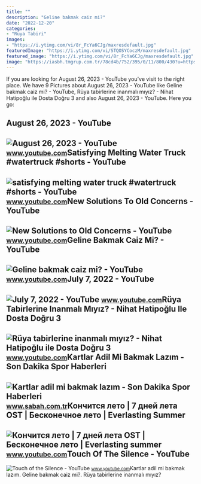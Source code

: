 ```yaml
---
title: ""
description: "Geline bakmak caiz mi?"
date: "2022-12-20"
categories:
- "Ruya Tabiri"
images:
- "https://i.ytimg.com/vi/8r_FcYa6CJg/maxresdefault.jpg"
featuredImage: "https://i.ytimg.com/vi/STQOSYCoczM/maxresdefault.jpg"
featured_image: "https://i.ytimg.com/vi/8r_FcYa6CJg/maxresdefault.jpg"
image: "https://iasbh.tmgrup.com.tr/78cd4b/752/395/0/11/800/430?u=https://isbh.tmgrup.com.tr/sbh/2017/10/23/kartlar-adil-mi-bakmak-lazim-1508726659266.jpeg"
---
```


If you are looking for August 26, 2023 - YouTube you've visit to the right place. We have 9 Pictures about August 26, 2023 - YouTube like Geline bakmak caiz mi? - YouTube, Rüya tabirlerine inanmalı mıyız? - Nihat Hatipoğlu ile Dosta Doğru 3 and also August 26, 2023 - YouTube. Here you go:

August 26, 2023 - YouTube
-------------------------

 ![August 26, 2023 - YouTube](https://i.ytimg.com/vi/ZEKQ680y6-w/maxres2.jpg?sqp=-oaymwEoCIAKENAF8quKqQMcGADwAQH4AbYIgAKAD4oCDAgAEAEYZSA5KH8wDw==&rs=AOn4CLDc65fti5WI16LtTQdrzhn_R-FcYA) <small>www.youtube.com</small>Satisfying Melting Water Truck #watertruck #shorts - YouTube
------------------------------------------------------------

 ![satisfying melting water truck #watertruck #shorts - YouTube](https://i.ytimg.com/vi/m0r-FcYa-Z0/maxres2.jpg?sqp=-oaymwEoCIAKENAF8quKqQMcGADwAQH4Ac4FgAKACooCDAgAEAEYZSBfKCgwDw==&rs=AOn4CLARGiQtdtLXqEDmc4Tb0hax5NY8Jg) <small>www.youtube.com</small>New Solutions To Old Concerns - YouTube
---------------------------------------

 ![New Solutions to Old Concerns - YouTube](https://i.ytimg.com/vi/w1fcnAh1a-g/maxresdefault.jpg?sqp=-oaymwEmCIAKENAF8quKqQMa8AEB-AH-CYAC0AWKAgwIABABGHIgXSg_MA8=&rs=AOn4CLDz2r9DJY-kEsqymZtcXLibAFz3bw) <small>www.youtube.com</small>Geline Bakmak Caiz Mi? - YouTube
--------------------------------

 ![Geline bakmak caiz mi? - YouTube](https://i.ytimg.com/vi/STQOSYCoczM/maxresdefault.jpg) <small>www.youtube.com</small>July 7, 2022 - YouTube
----------------------

 ![July 7, 2022 - YouTube](https://i.ytimg.com/vi/EmnGMIJCpnY/maxres2.jpg?sqp=-oaymwEoCIAKENAF8quKqQMcGADwAQH4AZQDgALQBYoCDAgAEAEYfyAmKBwwDw==&rs=AOn4CLDP-kSHrFjtubbdVwtR_Qb5r_fcyA) <small>www.youtube.com</small>Rüya Tabirlerine Inanmalı Mıyız? - Nihat Hatipoğlu Ile Dosta Doğru 3
--------------------------------------------------------------------

 ![Rüya tabirlerine inanmalı mıyız? - Nihat Hatipoğlu ile Dosta Doğru 3](https://i.ytimg.com/vi/XB5ybM2KHeI/maxresdefault.jpg) <small>www.youtube.com</small>Kartlar Adil Mi Bakmak Lazım - Son Dakika Spor Haberleri
--------------------------------------------------------

 ![Kartlar adil mi bakmak lazım - Son Dakika Spor Haberleri](https://iasbh.tmgrup.com.tr/78cd4b/752/395/0/11/800/430?u=https://isbh.tmgrup.com.tr/sbh/2017/10/23/kartlar-adil-mi-bakmak-lazim-1508726659266.jpeg) <small>www.sabah.com.tr</small>Кончится лето | 7 дней лета OST | Бесконечное лето | Everlasting Summer
-----------------------------------------------------------------------

 ![Кончится лето | 7 дней лета OST | Бесконечное лето | Everlasting summer](https://i.ytimg.com/vi/CICd7r_fCyA/maxresdefault.jpg) <small>www.youtube.com</small>Touch Of The Silence - YouTube
------------------------------

 ![Touch of the Silence - YouTube](https://i.ytimg.com/vi/8r_FcYa6CJg/maxresdefault.jpg) <small>www.youtube.com</small>Kartlar adil mi bakmak lazım. Geline bakmak caiz mi?. Rüya tabirlerine inanmalı mıyız?
